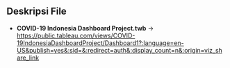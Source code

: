 ## Deskripsi File
- **COVID-19 Indonesia Dashboard Project.twb** → https://public.tableau.com/views/COVID-19IndonesiaDashboardProject/Dashboard1?:language=en-US&publish=yes&:sid=&:redirect=auth&:display_count=n&:origin=viz_share_link
